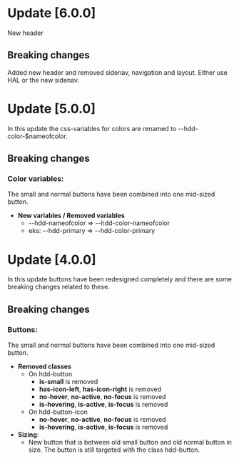# Update [6.0.0]
New header

## Breaking changes
Added new header and removed sidenav, navigation and layout. Either use HAL or the new sidenav.

# Update [5.0.0]
In this update the css-variables for colors are renamed to --hdd-color-$nameofcolor.

## Breaking changes

### Color variables:
The small and normal buttons have been combined into one mid-sized button.
* **New variables / Removed variables**
    * --hdd-nameofcolor => --hdd-color-nameofcolor
    * eks: --hdd-primary => --hdd-color-primary


# Update [4.0.0]
In this update buttons have been redesigned completely and there are some breaking changes related to these.

## Breaking changes

### Buttons:
The small and normal buttons have been combined into one mid-sized button.
* **Removed classes**
    * On hdd-button
        * **is-small** is removed
        * **has-icon-left**, **has-icon-right** is removed
        * **no-hover**, **no-active**, **no-focus** is removed
        * **is-hovering**, **is-active**, **is-focus** is removed
    * On hdd-button-icon
        * **no-hover**, **no-active**, **no-focus** is removed
        * **is-hovering**, **is-active**, **is-focus** is removed
* **Sizing**:
    * New button that is between old small button and old normal button in size. The button is still targeted with the class hdd-button.
